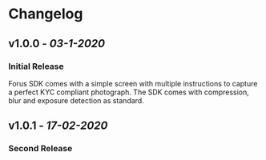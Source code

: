 
# Changelog

## **v1.0.0** - *03-1-2020*
### Initial Release
 
Forus SDK comes with a simple screen with multiple instructions to capture a perfect KYC compliant photograph. The SDK comes with compression, blur and exposure detection as standard.

## **v1.0.1** - *17-02-2020*
### Second Release 
